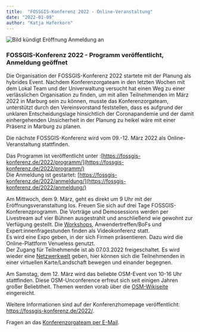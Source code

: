```yaml
---
title:  "FOSSGIS-Konferenz 2022 - Online-Veranstaltung"
date: "2022-01-09"
author: "Katja Haferkorn"
---
```


![Bild kündigt Eröffnung Anmeldung an](/news/images/2022_01_09_Ankuendigung_FOSSGIS2022_News_Website.png "Anmeldung") 


### FOSSGIS-Konferenz 2022 - Programm veröffentlicht, Anmeldung geöffnet

Die Organisation der FOSSGIS-Konferenz 2022 startete mit der Planung als hybrides Event. Nachdem Konferenzorgateam in den letzten Wochen mit dem Lokal Team und der Univerwaltung versucht hat einen Weg zu einer verlässlichen Organisation zu finden, um mit allen Teilnehmenden im März 2022 in Marburg sein zu können, musste das Konferenzorgateam, unterstützt durch den Vereinsvorstand feststellen, dass es aufgrund der unklaren Entscheidungslage hinsichtlich der Coronapandemie und der damit einhergehenden Unsicherheit in der Planung zu heikel wäre mit einer Präsenz in Marburg zu planen.

Die nächste  FOSSGIS-Konferenz wird vom 09.-12. März 2022 als Online-Veranstaltung stattfinden. 


Das Programm ist veröffentlicht unter :[https://fossgis-konferenz.de/2022/programm/](https://fossgis-konferenz.de/2022/programm/)  
Die Anmeldung ist gestartet: [https://fossgis-konferenz.de/2022/anmeldung/](https://fossgis-konferenz.de/2022/anmeldung/)

Am Mittwoch, dem 9. März, geht es direkt um 9 Uhr mit der Eröffnungsveranstaltung los.
Freuen Sie sich auf drei Tage FOSSGIS-Konferenzprogramm. Die Vorträge und Demosessions werden per Livestream auf vier Bühnen ausgestrahlt und anschließend wie gewohnt zur Verfügung gestellt. Die [Workshops](https://fossgis-konferenz.de/2022/anmeldung/#Workshop), Anwendertreffen/BoFs und Expert:innenfragestunden finden als Videokonferenz statt.   
Es wird eine Expo geben, in der sich Firmen präsentieren. Dazu wird die Online-Plattform Venueless genutzt.   
Der Zugang für Teilnehmende ist ab 07.03.2022 freigeschaltet. Es wird wieder eine [Netzwerkwelt](https://fossgis-konferenz.de/2022/anmeldung/#Netzwerkwelt) geben, hier können sich die Teilnehmenden in einer virtuellen Karte/Landschaft bewegen und einander begegnen.

Am Samstag, dem 12. März wird das beliebte OSM-Event von 10-16 Uhr stattfinden. Diese OSM-Unconference erfreut sich seit einigen Jahren großer Beliebtheit. Themen werden vorab über die [OSM-Wikiseite](https://wiki.openstreetmap.org/wiki/FOSSGIS_2022/OSM-Samstag) eingereicht.

Weitere Informationen sind auf der Konferenzhomepage veröffentlicht: https://fossgis-konferenz.de/2022/.

Fragen an das [Konferenzorgateam per E-Mail](mailto:konferenz-orga@fossgis.de).



